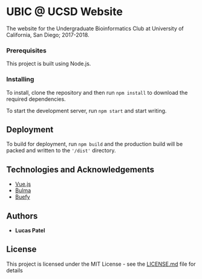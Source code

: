 # UBIC @ UCSD Website

The website for the Undergraduate Bioinformatics Club at University of California, San Diego; 2017-2018.

### Prerequisites

This project is built using Node.js.

### Installing

To install, clone the repository and then run ```npm install``` to download the required dependencies.

To start the development server, run ```npm start``` and start writing.

## Deployment

To build for deployment, run ```npm build``` and the production build will be packed and written to the ```'/dist'``` directory.

## Technologies and Acknowledgements

* [Vue.js](https://vuejs.org/)
* [Bulma](http://bulma.io/)
* [Buefy](https://buefy.github.io/)

## Authors

* **Lucas Patel** 

## License

This project is licensed under the MIT License - see the [LICENSE.md](LICENSE.md) file for details

